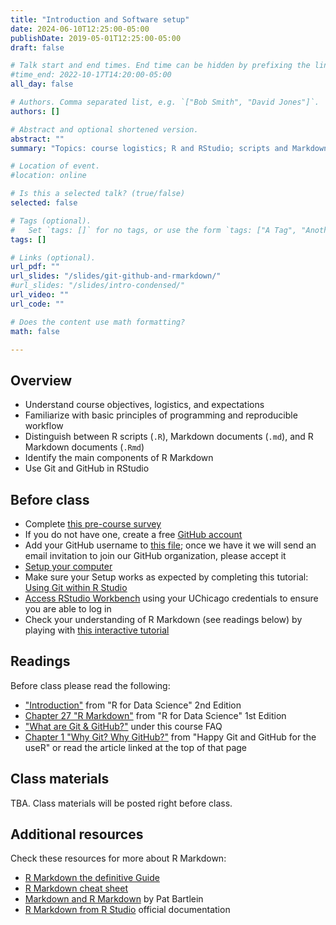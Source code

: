 ```yaml
---
title: "Introduction and Software setup"
date: 2024-06-10T12:25:00-05:00
publishDate: 2019-05-01T12:25:00-05:00
draft: false

# Talk start and end times. End time can be hidden by prefixing the line with `#`.
#time_end: 2022-10-17T14:20:00-05:00
all_day: false

# Authors. Comma separated list, e.g. `["Bob Smith", "David Jones"]`.
authors: []

# Abstract and optional shortened version.
abstract: ""
summary: "Topics: course logistics; R and RStudio; scripts and Markdown documents; Git/GitHub workflow within RStudio"

# Location of event.
#location: online

# Is this a selected talk? (true/false)
selected: false

# Tags (optional).
#   Set `tags: []` for no tags, or use the form `tags: ["A Tag", "Another Tag"]` for one or more tags.
tags: []

# Links (optional).
url_pdf: ""
url_slides: "/slides/git-github-and-rmarkdown/"
#url_slides: "/slides/intro-condensed/"
url_video: ""
url_code: ""

# Does the content use math formatting?
math: false

---
```






## Overview 

* Understand course objectives, logistics, and expectations
* Familiarize with basic principles of programming and reproducible workflow
* Distinguish between R scripts (`.R`), Markdown documents (`.md`), and R Markdown documents (`.Rmd`)
* Identify the main components of R Markdown
* Use Git and GitHub in RStudio


## Before class

* Complete [this pre-course survey](https://forms.gle/Xksmp8FtJr2mDVqVA)
* If you do not have one, create a free [GitHub account](https://happygitwithr.com/github-acct)
* Add your GitHub username to [this file](https://docs.google.com/spreadsheets/d/1PTZIdIVrgnpVmHYlmNrbcfQiXzKIvoZlAuqUAyQocWw/edit?usp=sharing); once we have it we will send an email invitation to join our GitHub organization, please accept it
* [Setup your computer](https://computing-soc-sci.netlify.app/setup/)
* Make sure your Setup works as expected by completing this tutorial: [Using Git within R Studio](/setup/git/git-with-rstudio) 
* [Access RStudio Workbench](https://macss-r.uchicago.edu/s/57ea13c286bd33c286bd3/auth-sign-in?appUri=%2Fworkspaces%2F) using your UChicago credentials to ensure you are able to log in
* Check your understanding of R Markdown (see readings below) by playing with [this interactive tutorial]( https://commonmark.org/help/)


## Readings

Before class please read the following:
* ["Introduction"](https://r4ds.hadley.nz/intro) from "R for Data Science" 2nd Edition  
* [Chapter 27 "R Markdown"](https://r4ds.had.co.nz/r-markdown.html) from "R for Data Science" 1st Edition
* ["What are Git & GitHub?"](https://computing-soc-sci.netlify.app/faq/what-are-git-github/) under this course FAQ
* [Chapter 1 "Why Git? Why GitHub?"](https://happygitwithr.com/big-picture) from "Happy Git and GitHub for the useR" or read the article linked at the top of that page


## Class materials

TBA. Class materials will be posted right before class.

<!--
* [Access RStudio Workbench](https://macss-r.uchicago.edu/s/57ea13c286bd33c286bd3/auth-sign-in?appUri=%2Fworkspaces%2F)
* Run the code below in your console to download today’s materials: `usethis::use_course("css-materials/intro-r")`[^local]
-->


## Additional resources

Check these resources for more about R Markdown:
* [R Markdown the definitive Guide](https://bookdown.org/yihui/rmarkdown/)
* [R Markdown cheat sheet](https://posit.co/resources/cheatsheets/?_page=2/)
* [Markdown and R Markdown](https://pjbartlein.github.io/REarthSysSci/markdown.html) by Pat Bartlein
* [R Markdown from R Studio](https://rmarkdown.rstudio.com/lesson-1.html) official documentation

<!--
[^local]: If you are using R Workbench, ignore this note. If you are using R from your local machine: first install the package by typing in your console `install.packages("usethis")`; then load it with `library(usethis)`; finally run the code.
-->


<!--
THE FALL VERSION OF THE COURSE WILL COVER THIS LECTURE IN TWO, AS FOLLOWS
LECTURE 1: intro to the course and logistics + intro CSS (more in depth with notes and readings, which I cut from the Summer version) + software set up
LECTURE 2: what is covered here without the intro to the course

USE THIS FOR LECTURE 1 OF FALL VERSION OF THE COURSE
* Readings:
  * Chapter 1 "Introduction" and Chapter 4 "Workflow Basics" in [R for Data Science](http://r4ds.had.co.nz/)
  * [Introduction to the course](/notes/intro-to-course/) 
-->
